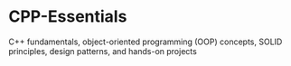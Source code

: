 # CPP-Essentials
C++ fundamentals, object-oriented programming (OOP) concepts, SOLID principles, design patterns, and hands-on projects

